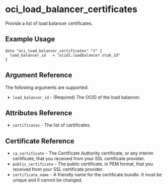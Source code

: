 # oci\_load\_balancer\_certificates

Provide a list of load balancer certificates.

## Example Usage

```
data "oci_load_balancer_certificates" "t" {
  load_balancer_id   = "ocid1.loadbalancer.stub_id"
}
```

## Argument Reference

The following arguments are supported:

* `load_balancer_id` - (Required) The OCID of the load balancer.


## Attributes Reference
* `certificates` - The list of certificates.

## Certificate Reference
* `ca_certificate` - The Certificate Authority certificate, or any interim certificate, that you received from your SSL certificate provider.
* `public_certificate` - The public certificate, in PEM format, that you received from your SSL certificate provider.
* `certificate_name` - A friendly name for the certificate bundle. It must be unique and it cannot be changed.
